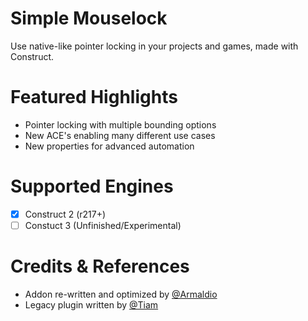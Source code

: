 # Simple Mouselock
Use native-like pointer locking in your projects and games, made with Construct.

# Featured Highlights
- Pointer locking with multiple bounding options
- New ACE's enabling many different use cases
- New properties for advanced automation

# Supported Engines
- [X] Construct 2 (r217+)
- [ ] Constuct 3 (Unfinished/Experimental)

# Credits & References
- Addon re-written and optimized by [@Armaldio](https://github.com/Armaldio)
- Legacy plugin written by [@Tiam](https://www.construct.net/en/forum/construct-2/addons-29/plugin-mouse-lock-v0-5updated-77252)